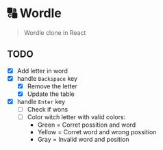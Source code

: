 # 🔠 Wordle 

> Wordle clone in React

## TODO
 - [x] Add letter in word
 - [x] handle `Backspace` key
   - [x] Remove the letter
   - [x] Update the table
 - [x] handle `Enter` key 
   - [ ] Check if wons 
   - [ ] Color witch letter with valid colors:
     - Green = Corret possition and word
     - Yellow = Corret word and wrong possition
     - Gray = Invalid word and position
